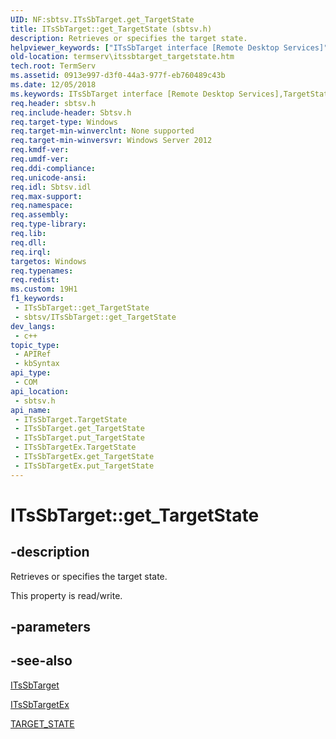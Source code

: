 ```yaml
---
UID: NF:sbtsv.ITsSbTarget.get_TargetState
title: ITsSbTarget::get_TargetState (sbtsv.h)
description: Retrieves or specifies the target state.
helpviewer_keywords: ["ITsSbTarget interface [Remote Desktop Services]","TargetState property","ITsSbTarget.TargetState","ITsSbTarget.get_TargetState","ITsSbTarget::TargetState","ITsSbTarget::get_TargetState","ITsSbTarget::put_TargetState","ITsSbTargetEx interface [Remote Desktop Services]","TargetState property","ITsSbTargetEx.TargetState","ITsSbTargetEx::get_TargetState","ITsSbTargetEx::put_TargetState","TargetState property [Remote Desktop Services]","TargetState property [Remote Desktop Services]","ITsSbTarget interface","TargetState property [Remote Desktop Services]","ITsSbTargetEx interface","get_TargetState","sbtsv/ITsSbTarget::TargetState","sbtsv/ITsSbTarget::get_TargetState","sbtsv/ITsSbTarget::put_TargetState","sbtsv/ITsSbTargetEx::TargetState","sbtsv/ITsSbTargetEx::get_TargetState","sbtsv/ITsSbTargetEx::put_TargetState","termserv.itssbtarget_targetstate"]
old-location: termserv\itssbtarget_targetstate.htm
tech.root: TermServ
ms.assetid: 0913e997-d3f0-44a3-977f-eb760489c43b
ms.date: 12/05/2018
ms.keywords: ITsSbTarget interface [Remote Desktop Services],TargetState property, ITsSbTarget.TargetState, ITsSbTarget.get_TargetState, ITsSbTarget::TargetState, ITsSbTarget::get_TargetState, ITsSbTarget::put_TargetState, ITsSbTargetEx interface [Remote Desktop Services],TargetState property, ITsSbTargetEx.TargetState, ITsSbTargetEx::get_TargetState, ITsSbTargetEx::put_TargetState, TargetState property [Remote Desktop Services], TargetState property [Remote Desktop Services],ITsSbTarget interface, TargetState property [Remote Desktop Services],ITsSbTargetEx interface, get_TargetState, sbtsv/ITsSbTarget::TargetState, sbtsv/ITsSbTarget::get_TargetState, sbtsv/ITsSbTarget::put_TargetState, sbtsv/ITsSbTargetEx::TargetState, sbtsv/ITsSbTargetEx::get_TargetState, sbtsv/ITsSbTargetEx::put_TargetState, termserv.itssbtarget_targetstate
req.header: sbtsv.h
req.include-header: Sbtsv.h
req.target-type: Windows
req.target-min-winverclnt: None supported
req.target-min-winversvr: Windows Server 2012
req.kmdf-ver: 
req.umdf-ver: 
req.ddi-compliance: 
req.unicode-ansi: 
req.idl: Sbtsv.idl
req.max-support: 
req.namespace: 
req.assembly: 
req.type-library: 
req.lib: 
req.dll: 
req.irql: 
targetos: Windows
req.typenames: 
req.redist: 
ms.custom: 19H1
f1_keywords:
 - ITsSbTarget::get_TargetState
 - sbtsv/ITsSbTarget::get_TargetState
dev_langs:
 - c++
topic_type:
 - APIRef
 - kbSyntax
api_type:
 - COM
api_location:
 - sbtsv.h
api_name:
 - ITsSbTarget.TargetState
 - ITsSbTarget.get_TargetState
 - ITsSbTarget.put_TargetState
 - ITsSbTargetEx.TargetState
 - ITsSbTargetEx.get_TargetState
 - ITsSbTargetEx.put_TargetState
---
```


# ITsSbTarget::get_TargetState


## -description

Retrieves or specifies the target state.

This property is read/write.

## -parameters

## -see-also

<a href="https://docs.microsoft.com/windows/desktop/api/sbtsv/nn-sbtsv-itssbtarget">ITsSbTarget</a>



<a href="https://docs.microsoft.com/windows/desktop/TermServ/itssbtargetex">ITsSbTargetEx</a>



<a href="https://docs.microsoft.com/windows/desktop/api/sessdirpublictypes/ne-sessdirpublictypes-target_state">TARGET_STATE</a>

